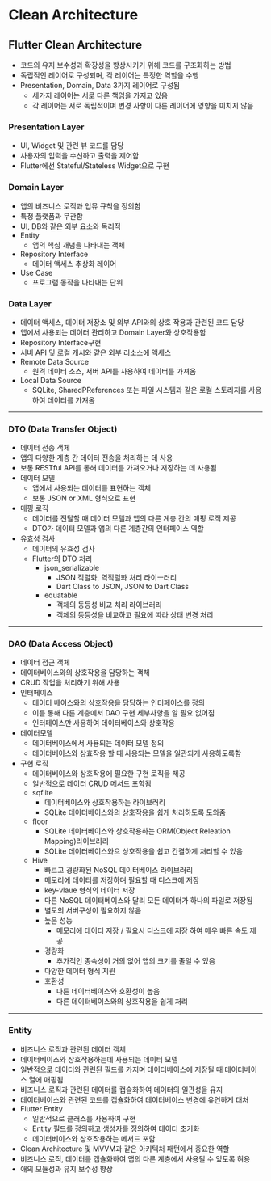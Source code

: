 # Clean Architecture

## Flutter Clean Architecture

* 코드의 유지 보수성과 확장성을 향상시키기 위해 코드를 구조화하는 방법
* 독립적인 레이어로 구성되며, 각 레이어는 특정한 역할을 수행
* Presentation, Domain, Data 3가지 레이어로 구성됨
  * 세가지 레이어는 서로 다른 책임을 가지고 있음
  * 각 레이어는 서로 독립적이며 변경 사항이 다른 레이어에 영향을 미치지 않음

### Presentation Layer

* UI, Widget 및 관련 뷰 코드를 담당
* 사용자의 입력을 수신하고 출력을 제어함
* Flutter에선 Stateful/Stateless Widget으로 구현

### Domain Layer

* 앱의 비즈니스 로직과 업뮤 규칙을 정의함
* 특정 플랫폼과 무관함
* UI, DB와 같은 외부 요소와 독리적
* Entity
  * 앱의 핵심 개념을 나타내는 객체
* Repository Interface
  * 데이터 액세스 추상화 레이어
* Use Case
  * 프로그램 동작을 나타내는 단위

### Data Layer

* 데이터 액세스, 데이터 저장소 및 외부 API와의 상호 작용과 관련된 코드 담당
* 앱에서 사용되는 데이터 관리하고 Domain Layer와 상호작용함
* Repository Interface구현
* 서버 API 및 로컬 캐시와 같은 외부 리소스에 액세스
* Remote Data Source
  * 원격 데이터 소스, 서버 API를 사용하여 데이터를 가져옴
* Local Data Source
  * SQLite, SharedPReferences 또는 파일 시스템과 같은 로컬 스토리지를 사용하여 데이터를 가져옴

---

### DTO (Data Transfer Object)

* 데이터 전송 객체
* 앱의 다양한 계층 간 데이터 전송을 처리하는 데 사용
* 보통 RESTful API를 통해 데이터를 가져오거나 저장하는 데 사용됨
* 데이터 모델
  * 앱에서 사용되는 데이터를 표현하는 객체
  * 보통 JSON or XML 형식으로 표현
* 매핑 로직
  * 데이터를 전달할 때 데이터 모델과 앱의 다른 계층 간의 매핑 로직 제공
  * DTO가 데이터 모델과 앱의 다른 계층간의 인터페이스 역할
* 유효성 검사
  * 데이터의 유효성 검사
  * Flutter의 DTO 처리
    * json_serializable
      * JSON 직렬화, 역직렬화 처리 라이ㅡ러리
      * Dart Class to JSON, JSON to Dart Class
    * equatable
      * 객체의 동등성 비교 처리 라이브러리
      * 객체의 동등성을 비교하고 필요에 따라 상태 변경 처리

---

### DAO (Data Access Object)

* 데이터 접근 객체
* 데이터베이스와의 상호작용을 담당하는 객체
* CRUD 작업을 처리하기 위해 사용
* 인터페이스
  * 데이터 베이스와의 상호작용을 담당하는 인터페이스를 정의
  * 이를 통해 다른 계층에서 DAO 구현 세부사항을 알 필요 없어짐
  * 인터페이스만 사용하여 데이터베이스와 상호작용
* 데이터모델
  * 데이터베이스에서 사용되는 데이터 모델 정의
  * 데이터베이스와 상효작용 할 때 사용되는 모델을 일관되게 사용하도록함
* 구현 로직
  * 데이터베이스와 상호작용에 필요한 구현 로직을 제공
  * 일반적으로 데이터 CRUD 메서드 포함됨
  * sqflite
    * 데이터베이스와 상호작용하는 라이브러리
    * SQLite 데이터베이스와의 상호작용을 쉽게 처리하도록 도와줌
  * floor
    * SQLite 데이터베이스와 상호작용하는 ORM(Object Releation Mapping)라이브러리
    * SQLite 데이터베이스와으 상호작용을 쉽고 간결하게 처리할 수 있음
  * Hive
    * 빠르고 경량화된 NoSQL 데이터베이스 라이브러리
    * 메모리에 데이터를 저장하며 필요할 때 디스크에 저장
    * key-vlaue 형식의 데이터 저장
    * 다른 NoSQL 데이터베이스와 달리 모든 데이터가 하나의 파일로 저장됨
    * 별도의 서버구성이 필요하지 않음
    * 높은 성능
      * 메모리에 데이터 저장 / 필요시 디스크에 저장 하여 메우 빠른 속도 제공
    * 경량화
      * 추가적인 종속성이 거의 없어 앱의 크기를 줄일 수 있음
    * 다양한 데이터 형식 지원
    * 호환성
      * 다른 데이터베이스와 호환성이 높음
      * 다른 데이터베이스와의 상호작용을 쉽게 처리

---

### Entity

* 비즈니스 로직과 관련된 데이터 객체
* 데이터베이스와 상호작용하는데 사용되는 데이터 모델
* 일반적으로 데이터와 관련된 필드를 가지며 데이터베이스에 저장될 때 데이터베이스 열에 매핑됨
* 비즈니스 로직과 관련된 데이터를 캡슐화하여 데이터의 일관성을 유지
* 데이터베이스와 관련된 코드를 캡슐화하여 데이터베이스 변경에 유연하게 대처
* Flutter Entity
  * 일반적으로 클래스를 사용하여 구현
  * Entity 필드를 정의하고 생성자를 정의하여 데이터 초기화
  * 데이터베이스와 상호작용하는 메서드 포함
* Clean Architecture 및 MVVM과 같은 아키텍처 패턴에서 중요한 역할
* 비즈니스 로직, 데이터를 캡슐화하여 앱의 다른 계층에서 사용될 수 있도록 혀용
* 애의 모듈성과 유지 보수성 향상
